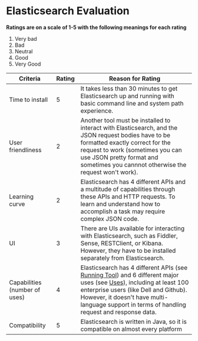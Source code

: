 # Elasticsearch Evaluation

**Ratings are on a scale of 1-5 with the following meanings for each rating**

1. Very bad
2. Bad
3. Neutral
4. Good
5. Very Good

| Criteria | Rating  | Reason for Rating |
|--------- | ------- | ----------------- |
| Time to install | 5 | It takes less than 30 minutes to get Elasticsearch up and running with basic command line and system path experience. |
| User friendliness | 2 | Another tool must be installed to interact with Elasticsearch, and the JSON request bodies have to be formatted exactly correct for the request to work (sometimes you can use JSON pretty format and sometimes you cannnot otherwise the request won't work).|
| Learning curve | 2 | Elasticsearch has 4 different APIs and a multitude of capabilities through these APIs and HTTP requests. To learn and understand how to accomplish a task may require complex JSON code. |
| UI | 3 | There are UIs available for interacting with Elasticsearch, such as Fiddler, Sense, RESTClient, or Kibana. However, they have to be installed separately from Elasticsearch. |
| Capabilities (number of uses) | 4 | Elasticsearch has 4 different APIs (see [Running Tool](runningTool.md)) and 6 different major uses (see [Uses](uses.md)), including at least 100 enterprise users (like Dell and Github). However, it doesn't have multi-language support in terms of handling request and response data. |
| Compatibility | 5 | Elasticsearch is written in Java, so it is compatible on almost every platform |

